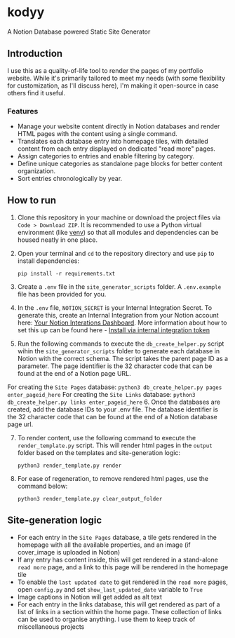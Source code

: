 # kodyy
A Notion Database powered Static Site Generator

## Introduction
I use this as a quality-of-life tool to render the pages of my portfolio website. While it's primarily tailored to meet my needs (with some flexibility for customization, as I'll discuss here), I'm making it open-source in case others find it useful. 

### Features
- Manage your website content directly in Notion databases and render HTML pages with the content using a single command.
- Translates each database entry into homepage tiles, with detailed content from each entry displayed on dedicated "read more" pages.
- Assign categories to entries and enable filtering by category.
- Define unique categories as standalone page blocks for better content organization.
- Sort entries chronologically by year.

## How to run
1. Clone this repository in your machine or download the project files via `Code > Download ZIP`. It is recommended to use a Python virtual environment (like [venv](https://docs.python.org/3/library/venv.html)) so that all modules and dependencies can be housed neatly in one place.

2. Open your terminal and `cd` to the repository directory and use `pip` to install dependencies:

    ```
    pip install -r requirements.txt
    ```
3. Create a `.env` file in the `site_generator_scripts` folder. A  `.env.example` file has been provided for you. 

4. In the `.env` file, `NOTION_SECRET` is your Internal Integration Secret. To generate this, create an Internal Integration from your Notion account here: [Your Notion Interations Dashboard](https://www.notion.so/profile/integrations). More information about how to set this up can be found here - [Install via internal integration token](https://www.notion.com/help/add-and-manage-connections-with-the-api#install-from-a-developer)

5. Run the following commands to execute the `db_create_helper.py` script wihin the `site_generator_scripts` folder to generate each database in Notion with the correct schema. The script takes the parent page ID as a parameter. The page identifier is the 32 character code that can be found at the end of a Notion page URL.

For creating the `Site Pages` database:
    ```
    python3 db_create_helper.py pages enter_pageid_here
    ```
For creating the `Site Links` database:
    ```
    python3 db_create_helper.py links enter_pageid_here
    ```
6. Once the databases are created, add the database IDs to your .env file. The database identifier is the 32 character code that can be found at the end of a Notion database page url.

7. To render content, use the following command to execute the `render_template.py` script. This will render html pages in the `output` folder based on the templates and site-generation logic:
    ```
    python3 render_template.py render  
    ```
8. For ease of regeneration, to remove rendered html pages, use the command below:
    ```
    python3 render_template.py clear_output_folder  
    ```


## Site-generation logic
- For each entry in the `Site Pages` database, a tile gets rendered in the homepage with all the available properties, and an image (if cover_image is uploaded in Notion)
- If any entry has content inside, this will get rendered in a stand-alone `read more` page, and a link to this page will be rendered in the homepage tile
- To enable the `last updated date` to get rendered in the `read more` pages, open `config.py` and set `show_last_updated_date` variable to `True`
- Image captions in Notion will get added as alt text 
- For each entry in the links database, this will get rendered as part of a list of links in a section within the home page. These collection of links can be used to organise anything. I use them to keep track of miscellaneous projects